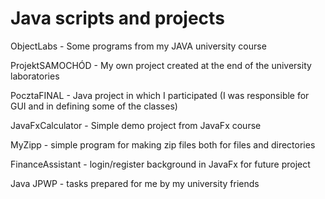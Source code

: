 # Java scripts and projects 

ObjectLabs - Some programs from my JAVA university course 

ProjektSAMOCHÓD - My own project created at the end of the university laboratories 

PocztaFINAL - Java project in which I participated (I was responsible for GUI and in defining some of the classes)

JavaFxCalculator - Simple demo project from JavaFx course

MyZipp - simple program for making zip files both for files and directories

FinanceAssistant - login/register background in JavaFx for future project 

Java JPWP - tasks prepared for me by my university friends
